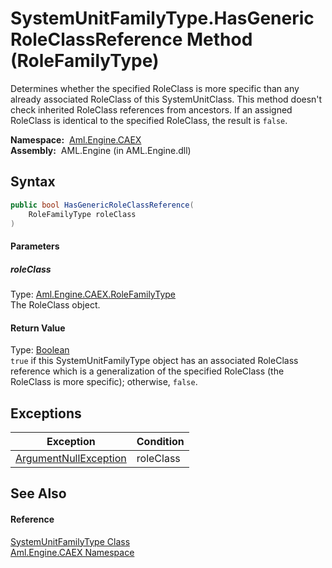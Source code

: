 SystemUnitFamilyType.HasGenericRoleClassReference Method (RoleFamilyType)
=========================================================================
Determines whether the specified RoleClass is more specific than any already associated RoleClass of this SystemUnitClass. This method doesn't check inherited RoleClass references from ancestors. If an assigned RoleClass is identical to the specified RoleClass, the result is `false`.

  **Namespace:**  [Aml.Engine.CAEX][1]  
  **Assembly:**  AML.Engine (in AML.Engine.dll)

Syntax
------

```csharp
public bool HasGenericRoleClassReference(
	RoleFamilyType roleClass
)
```

#### Parameters

##### *roleClass*
Type: [Aml.Engine.CAEX.RoleFamilyType][2]  
The RoleClass object.

#### Return Value
Type: [Boolean][3]  
`true` if this SystemUnitFamilyType object has an associated RoleClass reference which is a generalization of the specified RoleClass (the RoleClass is more specific); otherwise, `false`. 

Exceptions
----------

Exception                  | Condition 
-------------------------- | --------- 
[ArgumentNullException][4] | roleClass 


See Also
--------

#### Reference
[SystemUnitFamilyType Class][5]  
[Aml.Engine.CAEX Namespace][1]  

[1]: ../README.md
[2]: ../RoleFamilyType/README.md
[3]: https://docs.microsoft.com/dotnet/api/system.boolean
[4]: https://docs.microsoft.com/dotnet/api/system.argumentnullexception
[5]: README.md
[6]: https://www.automationml.org
[7]: ../../icons/logoShade.png